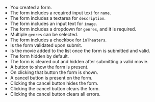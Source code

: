 - You created a form.
- The form includes a required input text for `name`.
- The form includes a textarea for `description`.
- The form includes an input text for `image`.
- The form includes a dropdown for `genres`, and it is required.
- Multiple `genres` can be selected.
- The form includes a checkbox for `inTheaters`.
- Is the form validated upon submit. 
- Is the movie added to the list once the form is submitted and valid.
- The form hidden by default.
- The form is cleared out and hidden after submitting a valid movie.
- A button to show the form is present.
- On clicking that button the form is shown.
- A cancel button is present on the form.
- Clicking the cancel button hides the form.
- Clicking the cancel button clears the form.
- Clicking the cancel button clears all errors.
